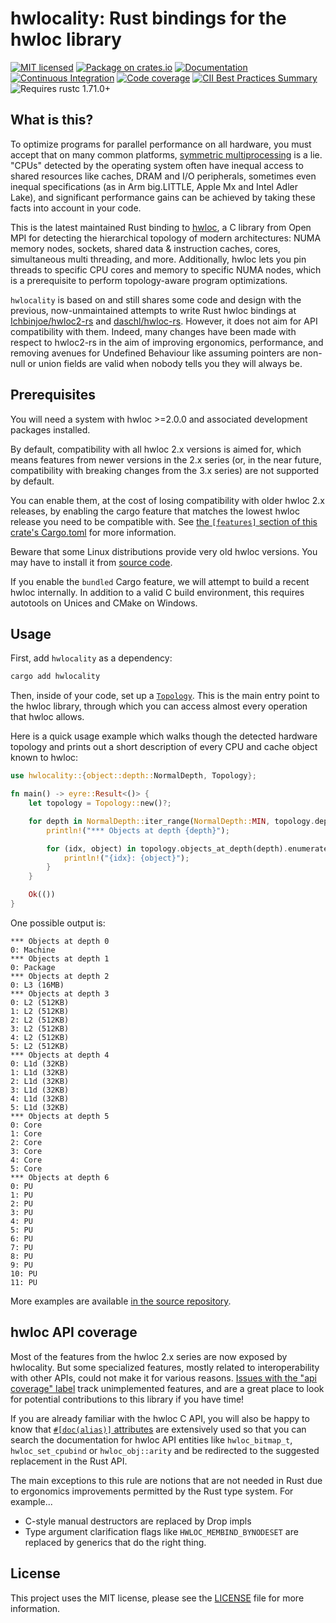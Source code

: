 # hwlocality: Rust bindings for the hwloc library

[![MIT licensed](https://img.shields.io/badge/license-MIT-blue.svg)](./LICENSE)
[![Package on crates.io](https://img.shields.io/crates/v/hwlocality.svg)](https://crates.io/crates/hwlocality)
[![Documentation](https://docs.rs/hwlocality/badge.svg)](https://docs.rs/hwlocality/)
[![Continuous Integration](https://img.shields.io/github/actions/workflow/status/HadrienG2/hwlocality/ci.yml?branch=master)](https://github.com/HadrienG2/hwlocality/actions?query=workflow%3A%22Continuous+Integration%22)
[![Code coverage](https://codecov.io/gh/HadrienG2/hwlocality/graph/badge.svg?token=OYWLNUD9AI)](https://codecov.io/gh/HadrienG2/hwlocality)
[![CII Best Practices Summary](https://img.shields.io/cii/summary/7876)](https://www.bestpractices.dev/en/projects/7876)
![Requires rustc 1.71.0+](https://img.shields.io/badge/rustc-1.71.0+-lightgray.svg)

## What is this?

To optimize programs for parallel performance on all hardware, you must accept
that on many common platforms,
[symmetric multiprocessing](https://en.wikipedia.org/wiki/Symmetric_multiprocessing)
is a lie. "CPUs" detected by the operating system often have inequal access
to shared resources like caches, DRAM and I/O peripherals, sometimes even
inequal specifications (as in Arm big.LITTLE, Apple Mx and Intel Adler Lake),
and significant performance gains can be achieved by taking these facts into
account in your code.

This is the latest maintained Rust binding to
[hwloc](http://www.open-mpi.org/projects/hwloc), a C library from Open MPI
for detecting the hierarchical topology of modern architectures: NUMA memory
nodes, sockets, shared data & instruction caches, cores, simultaneous multi
threading, and more. Additionally, hwloc lets you pin threads to specific CPU
cores and memory to specific NUMA nodes, which is a prerequisite to perform
topology-aware program optimizations.

`hwlocality` is based on and still shares some code and design with the
previous, now-unmaintained attempts to write Rust hwloc bindings at
[Ichbinjoe/hwloc2-rs](https://github.com/Ichbinjoe/hwloc2-rs) and
[daschl/hwloc-rs](https://github.com/daschl/hwloc-rs). However, it does not aim
for API compatibility with them. Indeed, many changes have been made with
respect to hwloc2-rs in the aim of improving ergonomics, performance, and
removing avenues for Undefined Behaviour like assuming pointers are non-null or
union fields are valid when nobody tells you they will always be.

## Prerequisites

You will need a system with hwloc >=2.0.0 and associated development packages
installed.

By default, compatibility with all hwloc 2.x versions is aimed for, which means
features from newer versions in the 2.x series (or, in the near future,
compatibility with breaking changes from the 3.x series) are not supported by
default.

You can enable them, at the cost of losing compatibility with older
hwloc 2.x releases, by enabling the cargo feature that matches the lowest hwloc
release you need to be compatible with. See [the `[features]` section of this
crate's Cargo.toml](https://github.com/hadrieng2/hwlocality/tree/master/Cargo.toml#L15)
for more information.

Beware that some Linux distributions provide very old hwloc versions. You may
have to install it from [source code](https://www.open-mpi.org/projects/hwloc/).

If you enable the `bundled` Cargo feature, we will attempt to build a recent
hwloc internally. In addition to a valid C build environment, this requires
autotools on Unices and CMake on Windows.

## Usage

First, add `hwlocality` as a dependency:

```bash
cargo add hwlocality
```

Then, inside of your code, set up a
[`Topology`](https://docs.rs/hwlocality/latest/hwlocality/topology/struct.Topology.html).
This is the main entry point to the hwloc library, through which you can access
almost every operation that hwloc allows.

Here is a quick usage example which walks though the detected hardware topology
and prints out a short description of every CPU and cache object known to hwloc:

```rust
use hwlocality::{object::depth::NormalDepth, Topology};

fn main() -> eyre::Result<()> {
    let topology = Topology::new()?;

    for depth in NormalDepth::iter_range(NormalDepth::MIN, topology.depth()) {
        println!("*** Objects at depth {depth}");

        for (idx, object) in topology.objects_at_depth(depth).enumerate() {
            println!("{idx}: {object}");
        }
    }

    Ok(())
}
```

One possible output is:

```text
*** Objects at depth 0
0: Machine
*** Objects at depth 1
0: Package
*** Objects at depth 2
0: L3 (16MB)
*** Objects at depth 3
0: L2 (512KB)
1: L2 (512KB)
2: L2 (512KB)
3: L2 (512KB)
4: L2 (512KB)
5: L2 (512KB)
*** Objects at depth 4
0: L1d (32KB)
1: L1d (32KB)
2: L1d (32KB)
3: L1d (32KB)
4: L1d (32KB)
5: L1d (32KB)
*** Objects at depth 5
0: Core
1: Core
2: Core
3: Core
4: Core
5: Core
*** Objects at depth 6
0: PU
1: PU
2: PU
3: PU
4: PU
5: PU
6: PU
7: PU
8: PU
9: PU
10: PU
11: PU
```

More examples are available [in the source
repository](https://github.com/hadrieng2/hwlocality/tree/master/examples).

## hwloc API coverage

Most of the features from the hwloc 2.x series are now exposed by hwlocality.
But some specialized features, mostly related to interoperability with other
APIs, could not make it for various reasons. [Issues with the "api coverage"
label](https://github.com/HadrienG2/hwlocality/issues?q=is%3Aopen+is%3Aissue+label%3A%22api+coverage%22)
track unimplemented features, and are a great place to look for potential
contributions to this library if you have time!

If you are already familiar with the hwloc C API, you will also be happy to know
that [`#[doc(alias)]` attributes](https://doc.rust-lang.org/rustdoc/advanced-features.html#add-aliases-for-an-item-in-documentation-search)
are extensively used so that you can search the documentation for hwloc API
entities like `hwloc_bitmap_t`, `hwloc_set_cpubind` or `hwloc_obj::arity` and
be redirected to the suggested replacement in the Rust API.

The main exceptions to this rule are notions that are not needed in Rust due to
ergonomics improvements permitted by the Rust type system. For example...

- C-style manual destructors are replaced by Drop impls
- Type argument clarification flags like `HWLOC_MEMBIND_BYNODESET` are replaced
  by generics that do the right thing. 

## License

This project uses the MIT license, please see the
[LICENSE](https://github.com/hadrieng2/hwlocality/blob/master/LICENSE) file for
more information.
